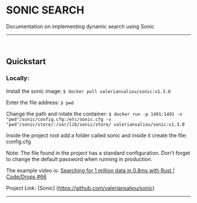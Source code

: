 # SONIC SEARCH

Documentation on implementing dynamic search using Sonic

***

<br />

## Quickstart

### Locally:

Install the sonic image:
``` $ docker pull valeriansaliou/sonic:v1.3.0 ```

Enter the file address:
``` $ pwd ```

Change the path and rotate the container:
``` $ docker run -p 1491:1491 -v "pwd"/sonic/config.cfg:/etc/sonic.cfg -v "pwd"/sonic/store/:/var/lib/sonic/store/ valeriansaliou/sonic:v1.3.0 ```

Inside the project root add a folder called sonic and inside it create the file: config.cfg

Note: The file found in the project has a standard configuration. Don't forget to change the default password when running in production.

The example video is: [Searching for 1 million data in 0.8ms with Rust | Code/Drops #66](https://www.youtube.com/watch?v=rNCGwggC1RI&t=8s)

Project Link: [Sonic] (https://github.com/valeriansaliou/sonic)

***
